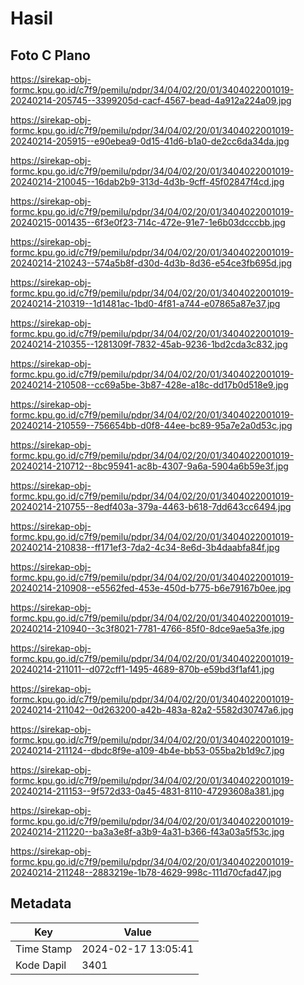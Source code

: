 # Hasil

## Foto C Plano

https://sirekap-obj-formc.kpu.go.id/c7f9/pemilu/pdpr/34/04/02/20/01/3404022001019-20240214-205745--3399205d-cacf-4567-bead-4a912a224a09.jpg

https://sirekap-obj-formc.kpu.go.id/c7f9/pemilu/pdpr/34/04/02/20/01/3404022001019-20240214-205915--e90ebea9-0d15-41d6-b1a0-de2cc6da34da.jpg

https://sirekap-obj-formc.kpu.go.id/c7f9/pemilu/pdpr/34/04/02/20/01/3404022001019-20240214-210045--16dab2b9-313d-4d3b-9cff-45f02847f4cd.jpg

https://sirekap-obj-formc.kpu.go.id/c7f9/pemilu/pdpr/34/04/02/20/01/3404022001019-20240215-001435--6f3e0f23-714c-472e-91e7-1e6b03dcccbb.jpg

https://sirekap-obj-formc.kpu.go.id/c7f9/pemilu/pdpr/34/04/02/20/01/3404022001019-20240214-210243--574a5b8f-d30d-4d3b-8d36-e54ce3fb695d.jpg

https://sirekap-obj-formc.kpu.go.id/c7f9/pemilu/pdpr/34/04/02/20/01/3404022001019-20240214-210319--1d1481ac-1bd0-4f81-a744-e07865a87e37.jpg

https://sirekap-obj-formc.kpu.go.id/c7f9/pemilu/pdpr/34/04/02/20/01/3404022001019-20240214-210355--1281309f-7832-45ab-9236-1bd2cda3c832.jpg

https://sirekap-obj-formc.kpu.go.id/c7f9/pemilu/pdpr/34/04/02/20/01/3404022001019-20240214-210508--cc69a5be-3b87-428e-a18c-dd17b0d518e9.jpg

https://sirekap-obj-formc.kpu.go.id/c7f9/pemilu/pdpr/34/04/02/20/01/3404022001019-20240214-210559--756654bb-d0f8-44ee-bc89-95a7e2a0d53c.jpg

https://sirekap-obj-formc.kpu.go.id/c7f9/pemilu/pdpr/34/04/02/20/01/3404022001019-20240214-210712--8bc95941-ac8b-4307-9a6a-5904a6b59e3f.jpg

https://sirekap-obj-formc.kpu.go.id/c7f9/pemilu/pdpr/34/04/02/20/01/3404022001019-20240214-210755--8edf403a-379a-4463-b618-7dd643cc6494.jpg

https://sirekap-obj-formc.kpu.go.id/c7f9/pemilu/pdpr/34/04/02/20/01/3404022001019-20240214-210838--ff171ef3-7da2-4c34-8e6d-3b4daabfa84f.jpg

https://sirekap-obj-formc.kpu.go.id/c7f9/pemilu/pdpr/34/04/02/20/01/3404022001019-20240214-210908--e5562fed-453e-450d-b775-b6e79167b0ee.jpg

https://sirekap-obj-formc.kpu.go.id/c7f9/pemilu/pdpr/34/04/02/20/01/3404022001019-20240214-210940--3c3f8021-7781-4766-85f0-8dce9ae5a3fe.jpg

https://sirekap-obj-formc.kpu.go.id/c7f9/pemilu/pdpr/34/04/02/20/01/3404022001019-20240214-211011--d072cff1-1495-4689-870b-e59bd3f1af41.jpg

https://sirekap-obj-formc.kpu.go.id/c7f9/pemilu/pdpr/34/04/02/20/01/3404022001019-20240214-211042--0d263200-a42b-483a-82a2-5582d30747a6.jpg

https://sirekap-obj-formc.kpu.go.id/c7f9/pemilu/pdpr/34/04/02/20/01/3404022001019-20240214-211124--dbdc8f9e-a109-4b4e-bb53-055ba2b1d9c7.jpg

https://sirekap-obj-formc.kpu.go.id/c7f9/pemilu/pdpr/34/04/02/20/01/3404022001019-20240214-211153--9f572d33-0a45-4831-8110-47293608a381.jpg

https://sirekap-obj-formc.kpu.go.id/c7f9/pemilu/pdpr/34/04/02/20/01/3404022001019-20240214-211220--ba3a3e8f-a3b9-4a31-b366-f43a03a5f53c.jpg

https://sirekap-obj-formc.kpu.go.id/c7f9/pemilu/pdpr/34/04/02/20/01/3404022001019-20240214-211248--2883219e-1b78-4629-998c-111d70cfad47.jpg


## Metadata

| Key        | Value               |
| ---------- | ------------------- |
| Time Stamp | 2024-02-17 13:05:41 |
| Kode Dapil | 3401                |



